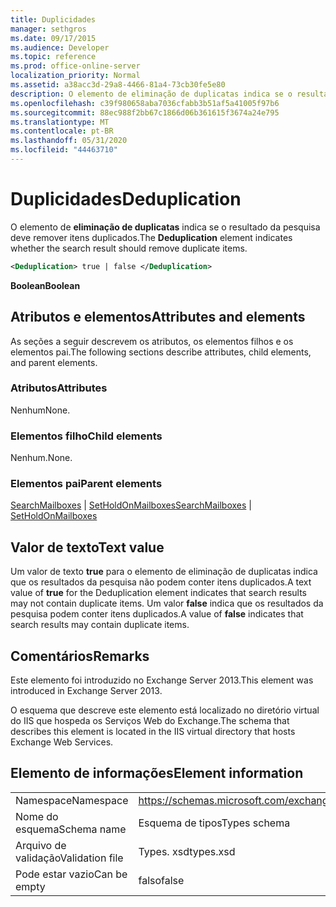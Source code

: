 ```yaml
---
title: Duplicidades
manager: sethgros
ms.date: 09/17/2015
ms.audience: Developer
ms.topic: reference
ms.prod: office-online-server
localization_priority: Normal
ms.assetid: a38acc3d-29a8-4466-81a4-73cb30fe5e80
description: O elemento de eliminação de duplicatas indica se o resultado da pesquisa deve remover itens duplicados.
ms.openlocfilehash: c39f980658aba7036cfabb3b51af5a41005f97b6
ms.sourcegitcommit: 88ec988f2bb67c1866d06b361615f3674a24e795
ms.translationtype: MT
ms.contentlocale: pt-BR
ms.lasthandoff: 05/31/2020
ms.locfileid: "44463710"
---
```

# <a name="deduplication"></a><span data-ttu-id="ed84c-103">Duplicidades</span><span class="sxs-lookup"><span data-stu-id="ed84c-103">Deduplication</span></span>

<span data-ttu-id="ed84c-104">O elemento de **eliminação de duplicatas** indica se o resultado da pesquisa deve remover itens duplicados.</span><span class="sxs-lookup"><span data-stu-id="ed84c-104">The **Deduplication** element indicates whether the search result should remove duplicate items.</span></span> 
  
```XML
<Deduplication> true | false </Deduplication>
```

<span data-ttu-id="ed84c-105">**Boolean**</span><span class="sxs-lookup"><span data-stu-id="ed84c-105">**Boolean**</span></span>

## <a name="attributes-and-elements"></a><span data-ttu-id="ed84c-106">Atributos e elementos</span><span class="sxs-lookup"><span data-stu-id="ed84c-106">Attributes and elements</span></span>

<span data-ttu-id="ed84c-107">As seções a seguir descrevem os atributos, os elementos filhos e os elementos pai.</span><span class="sxs-lookup"><span data-stu-id="ed84c-107">The following sections describe attributes, child elements, and parent elements.</span></span>
  
### <a name="attributes"></a><span data-ttu-id="ed84c-108">Atributos</span><span class="sxs-lookup"><span data-stu-id="ed84c-108">Attributes</span></span>

<span data-ttu-id="ed84c-109">Nenhum</span><span class="sxs-lookup"><span data-stu-id="ed84c-109">None.</span></span>
  
### <a name="child-elements"></a><span data-ttu-id="ed84c-110">Elementos filho</span><span class="sxs-lookup"><span data-stu-id="ed84c-110">Child elements</span></span>

<span data-ttu-id="ed84c-111">Nenhum.</span><span class="sxs-lookup"><span data-stu-id="ed84c-111">None.</span></span>
  
### <a name="parent-elements"></a><span data-ttu-id="ed84c-112">Elementos pai</span><span class="sxs-lookup"><span data-stu-id="ed84c-112">Parent elements</span></span>

<span data-ttu-id="ed84c-113">[SearchMailboxes](searchmailboxes.md)  |  [SetHoldOnMailboxes](setholdonmailboxes.md)</span><span class="sxs-lookup"><span data-stu-id="ed84c-113">[SearchMailboxes](searchmailboxes.md) | [SetHoldOnMailboxes](setholdonmailboxes.md)</span></span>
  
## <a name="text-value"></a><span data-ttu-id="ed84c-114">Valor de texto</span><span class="sxs-lookup"><span data-stu-id="ed84c-114">Text value</span></span>

<span data-ttu-id="ed84c-115">Um valor de texto **true** para o elemento de eliminação de duplicatas indica que os resultados da pesquisa não podem conter itens duplicados.</span><span class="sxs-lookup"><span data-stu-id="ed84c-115">A text value of **true** for the Deduplication element indicates that search results may not contain duplicate items.</span></span> <span data-ttu-id="ed84c-116">Um valor **false** indica que os resultados da pesquisa podem conter itens duplicados.</span><span class="sxs-lookup"><span data-stu-id="ed84c-116">A value of **false** indicates that search results may contain duplicate items.</span></span> 
  
## <a name="remarks"></a><span data-ttu-id="ed84c-117">Comentários</span><span class="sxs-lookup"><span data-stu-id="ed84c-117">Remarks</span></span>

<span data-ttu-id="ed84c-118">Este elemento foi introduzido no Exchange Server 2013.</span><span class="sxs-lookup"><span data-stu-id="ed84c-118">This element was introduced in Exchange Server 2013.</span></span>
  
<span data-ttu-id="ed84c-119">O esquema que descreve este elemento está localizado no diretório virtual do IIS que hospeda os Serviços Web do Exchange.</span><span class="sxs-lookup"><span data-stu-id="ed84c-119">The schema that describes this element is located in the IIS virtual directory that hosts Exchange Web Services.</span></span>
  
## <a name="element-information"></a><span data-ttu-id="ed84c-120">Elemento de informações</span><span class="sxs-lookup"><span data-stu-id="ed84c-120">Element information</span></span>

|||
|:-----|:-----|
|<span data-ttu-id="ed84c-121">Namespace</span><span class="sxs-lookup"><span data-stu-id="ed84c-121">Namespace</span></span>  <br/> |https://schemas.microsoft.com/exchange/services/2006/types  <br/> |
|<span data-ttu-id="ed84c-122">Nome do esquema</span><span class="sxs-lookup"><span data-stu-id="ed84c-122">Schema name</span></span>  <br/> |<span data-ttu-id="ed84c-123">Esquema de tipos</span><span class="sxs-lookup"><span data-stu-id="ed84c-123">Types schema</span></span>  <br/> |
|<span data-ttu-id="ed84c-124">Arquivo de validação</span><span class="sxs-lookup"><span data-stu-id="ed84c-124">Validation file</span></span>  <br/> |<span data-ttu-id="ed84c-125">Types. xsd</span><span class="sxs-lookup"><span data-stu-id="ed84c-125">types.xsd</span></span>  <br/> |
|<span data-ttu-id="ed84c-126">Pode estar vazio</span><span class="sxs-lookup"><span data-stu-id="ed84c-126">Can be empty</span></span>  <br/> |<span data-ttu-id="ed84c-127">falso</span><span class="sxs-lookup"><span data-stu-id="ed84c-127">false</span></span>  <br/> |
   

